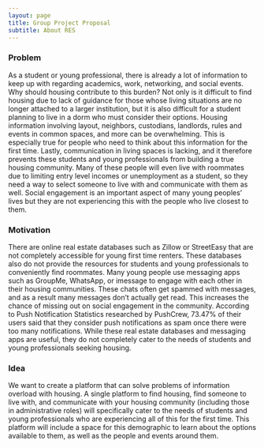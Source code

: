 ```yaml
---
layout: page
title: Group Project Proposal
subtitle: About RES
---
```


### Problem

As a student or young professional, there is already a lot of information to keep up with regarding academics, 
work, networking, and social events. Why should housing contribute to this burden? Not only is it difficult to 
find housing due to lack of guidance for those whose living situations are no longer attached to a larger institution, 
but it is also difficult for a student planning to live in a dorm who must consider their options. Housing information 
involving layout, neighbors, custodians, landlords, rules and events in common spaces, and more can be overwhelming. 
This is especially true for people who need to think about this information for the first time. Lastly, communication 
in living spaces is lacking, and it therefore prevents these students and young professionals from building a true 
housing community. Many of these people will even live with roommates due to limiting entry level incomes or unemployment 
as a student, so they need a way to select someone to live with and communicate with them as well. Social engagement is 
an important aspect of many young peoples’ lives but they are not experiencing this with the people who live closest to them.

### Motivation

There are online real estate databases such as Zillow or StreetEasy that are not completely accessible for young first 
time renters. These databases also do not provide the resources for students and young professionals to conveniently find 
roommates. Many young people use messaging apps such as GroupMe, WhatsApp, or imessage to engage with each other in their 
housing communities. These chats often get spammed with messages, and as a result many messages don’t actually get read. 
This increases the chance of missing out on social engagement in the community. According to Push Notification Statistics 
researched by PushCrew, 73.47% of their users said that they consider push notifications as spam once there were too many 
notifications. While these real estate databases and messaging apps are useful, they do not completely cater to the needs 
of students and young professionals seeking housing.

### Idea

We want to create a platform that can solve problems of information overload with housing. A single platform to find 
housing, find someone to live with, and communicate with your housing community (including those in administrative roles) 
will specifically cater to the needs of students and young professionals who are experiencing all of this for the first time. 
This platform will include a space for this demographic to learn about the options available to them, as well as the people 
and events around them. 
